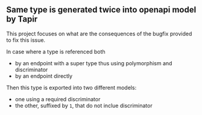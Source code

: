## Same type is generated twice into openapi model by Tapir

This project focuses on what are the consequences of the bugfix provided to fix this issue.

In case where a type is referenced both
 - by an endpoint with a super type thus using polymorphism and discriminator
 - by an endpoint directly

Then this type is exported into two different models:
 - one using a required discriminator
 - the other, suffixed by `1`, that do not inclue discriminator
